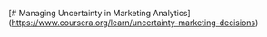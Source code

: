 [# Managing Uncertainty in Marketing Analytics] (https://www.coursera.org/learn/uncertainty-marketing-decisions)
